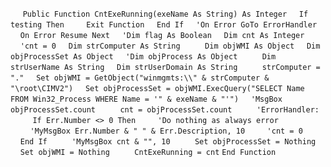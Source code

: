 &nbsp;&nbsp;&nbsp;&nbsp;
`Public Function CntExeRunning(exeName As String) As Integer`
&nbsp;&nbsp;&nbsp;&nbsp;`If testing Then`
&nbsp;&nbsp;&nbsp;&nbsp;&nbsp;&nbsp;&nbsp;&nbsp;`Exit Function`
&nbsp;&nbsp;&nbsp;&nbsp;`End If`
&nbsp;&nbsp;&nbsp;&nbsp;`'On Error GoTo ErrorHandler`
&nbsp;&nbsp;&nbsp;&nbsp;`On Error Resume Next`
&nbsp;&nbsp;&nbsp;&nbsp;`'Dim flag As Boolean`
&nbsp;&nbsp;&nbsp;&nbsp;`Dim cnt As Integer`
&nbsp;&nbsp;&nbsp;&nbsp;`'cnt = 0`
&nbsp;&nbsp;&nbsp;&nbsp;`Dim strComputer As String`
&nbsp;&nbsp;&nbsp;&nbsp;
&nbsp;&nbsp;&nbsp;&nbsp;`Dim objWMI As Object`
&nbsp;&nbsp;&nbsp;&nbsp;`Dim objProcessSet As Object`
&nbsp;&nbsp;&nbsp;&nbsp;`'Dim objProcess As Object`
&nbsp;&nbsp;&nbsp;&nbsp;
&nbsp;&nbsp;&nbsp;&nbsp;`Dim strUserName As String`
&nbsp;&nbsp;&nbsp;&nbsp;`Dim strUserDomain As String`
&nbsp;&nbsp;&nbsp;&nbsp;
&nbsp;&nbsp;&nbsp;&nbsp;`strComputer = "."`
&nbsp;&nbsp;&nbsp;&nbsp;`Set objWMI = GetObject("winmgmts:\\" & strComputer & "\root\CIMV2")`
&nbsp;&nbsp;&nbsp;&nbsp;`Set objProcessSet = objWMI.ExecQuery("SELECT Name FROM Win32_Process WHERE Name = '" & exeName & "'")`
&nbsp;&nbsp;&nbsp;&nbsp;`'MsgBox objProcessSet.count`
&nbsp;&nbsp;&nbsp;&nbsp;
&nbsp;&nbsp;&nbsp;&nbsp;`cnt = objProcessSet.count`
&nbsp;&nbsp;&nbsp;&nbsp;
&nbsp;&nbsp;&nbsp;&nbsp;`'ErrorHandler:`
&nbsp;&nbsp;&nbsp;&nbsp;
&nbsp;&nbsp;&nbsp;&nbsp;`If Err.Number <> 0 Then`
&nbsp;&nbsp;&nbsp;&nbsp;&nbsp;&nbsp;&nbsp;&nbsp;`'Do nothing as always error`
&nbsp;&nbsp;&nbsp;&nbsp;&nbsp;&nbsp;&nbsp;&nbsp;`'MyMsgBox Err.Number & " " & Err.Description, 10`
&nbsp;&nbsp;&nbsp;&nbsp;&nbsp;&nbsp;&nbsp;&nbsp;`'cnt = 0`
&nbsp;&nbsp;&nbsp;&nbsp;`End If`
&nbsp;&nbsp;&nbsp;&nbsp;
&nbsp;&nbsp;&nbsp;&nbsp;`'MyMsgBox cnt & "", 10`
&nbsp;&nbsp;&nbsp;&nbsp;
&nbsp;&nbsp;&nbsp;&nbsp;`Set objProcessSet = Nothing`
&nbsp;&nbsp;&nbsp;&nbsp;`Set objWMI = Nothing`
&nbsp;&nbsp;&nbsp;&nbsp;
&nbsp;&nbsp;&nbsp;&nbsp;`CntExeRunning = cnt`
`End Function`

